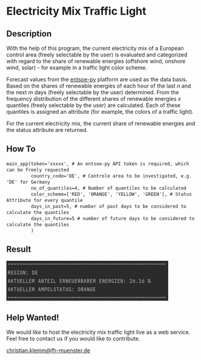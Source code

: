 # Electricity Mix Traffic Light

## Description
With the help of this program, the current electricity mix of a European control area (freely selectable by the user) is evaluated and categorized with regard to the share of renewable energies (offshore wind, onshore wind, solar) - for example in a traffic light color scheme.

Forecast values from the [entsoe-py](https://github.com/EnergieID/entsoe-py) platform are used as the data basis. Based on the shares of renewable energies of each hour of the last _n_ and the next _m_ days (freely selectable by the user) determined. From the frequency distribution of the different shares of renewable energies _x_ quantiles (freely selectable by the user) are calculated. Each of these quantiles is assigned an attribute (for example, the colors of a traffic light). 

For the current electricity mix, the current share of renewable energies and the status attribute are returned.

## How To
```
main_app(token='xxxxx', # An entsoe-py API token is required, which can be freely requested
         country_code='DE', # Controle area to be investigated, e.g. 'DE' for Germany
         no_of_quantiles=4, # Number of quantiles to be calculated
         color_scheme=['RED', 'ORANGE', 'YELLOW', 'GREEN'], # Status Attribute for every quantile
         days_in_past=5, # number of past days to be considered to calculate the quantiles
         days_in_future=5 # number of future days to be considered to calculate the quantiles
         )
```

## Result

![Result Output](/images/output.png)

## Help Wanted!

We would like to host the electricity mix traffic light live as a web service. Feel free to contact us if you would like to contribute.

christian.klemm@fh-muenster.de
